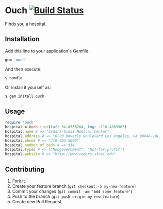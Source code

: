 # Ouch [![Build Status](https://travis-ci.org/dickeyxxx/ouch.png?branch=master)](https://travis-ci.org/dickeyxxx/ouch)

Finds you a hospital.

## Installation

Add this line to your application's Gemfile:

```ruby
gem 'ouch'
```

And then execute:

```bash
$ bundle
```

Or install it yourself as:

```bash
$ gem install ouch
```

## Usage

```ruby
require 'ouch'
hospital = Ouch.find(lat: 34.0736204, lng: -118.4003563)
hospital.name # => "Cedars-Sinai Medical Center"
hospital.address # => "8700 Beverly Boulevard Los Angeles, CA 90048-1865"
hospital.phone # => "310-423-5000"
hospital.number_of_beds # => 914
hospital.types # => ["Nongovernment", "Not-for-profit"]
hospital.website # => "http://www.cedars-sinai.edu"
```

## Contributing

1. Fork it
2. Create your feature branch (`git checkout -b my-new-feature`)
3. Commit your changes (`git commit -am 'Add some feature'`)
4. Push to the branch (`git push origin my-new-feature`)
5. Create new Pull Request
